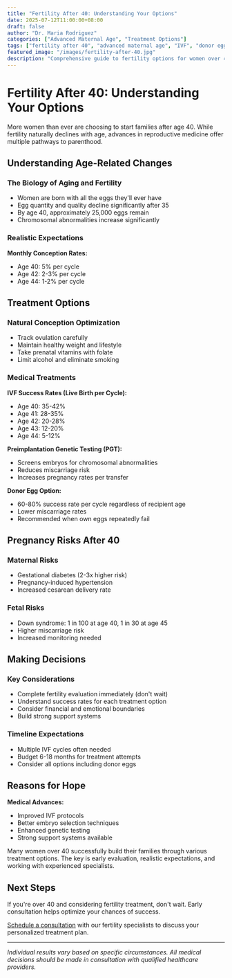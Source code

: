 ```yaml
---
title: "Fertility After 40: Understanding Your Options"
date: 2025-07-12T11:00:00+08:00
draft: false
author: "Dr. Maria Rodriguez"
categories: ["Advanced Maternal Age", "Treatment Options"]
tags: ["fertility after 40", "advanced maternal age", "IVF", "donor eggs"]
featured_image: "/images/fertility-after-40.jpg"
description: "Comprehensive guide to fertility options for women over 40, including natural conception, IVF success rates, and donor egg alternatives."
---
```


# Fertility After 40: Understanding Your Options

More women than ever are choosing to start families after age 40. While fertility naturally declines with age, advances in reproductive medicine offer multiple pathways to parenthood.

## Understanding Age-Related Changes

### The Biology of Aging and Fertility
- Women are born with all the eggs they'll ever have
- Egg quantity and quality decline significantly after 35
- By age 40, approximately 25,000 eggs remain
- Chromosomal abnormalities increase significantly

### Realistic Expectations
**Monthly Conception Rates:**
- Age 40: 5% per cycle
- Age 42: 2-3% per cycle
- Age 44: 1-2% per cycle

## Treatment Options

### Natural Conception Optimization
- Track ovulation carefully
- Maintain healthy weight and lifestyle
- Take prenatal vitamins with folate
- Limit alcohol and eliminate smoking

### Medical Treatments

**IVF Success Rates (Live Birth per Cycle):**
- Age 40: 35-42%
- Age 41: 28-35%
- Age 42: 20-28%
- Age 43: 12-20%
- Age 44: 5-12%

**Preimplantation Genetic Testing (PGT):**
- Screens embryos for chromosomal abnormalities
- Reduces miscarriage risk
- Increases pregnancy rates per transfer

**Donor Egg Option:**
- 60-80% success rate per cycle regardless of recipient age
- Lower miscarriage rates
- Recommended when own eggs repeatedly fail

## Pregnancy Risks After 40

### Maternal Risks
- Gestational diabetes (2-3x higher risk)
- Pregnancy-induced hypertension
- Increased cesarean delivery rate

### Fetal Risks
- Down syndrome: 1 in 100 at age 40, 1 in 30 at age 45
- Higher miscarriage risk
- Increased monitoring needed

## Making Decisions

### Key Considerations
- Complete fertility evaluation immediately (don't wait)
- Understand success rates for each treatment option
- Consider financial and emotional boundaries
- Build strong support systems

### Timeline Expectations
- Multiple IVF cycles often needed
- Budget 6-18 months for treatment attempts
- Consider all options including donor eggs

## Reasons for Hope

**Medical Advances:**
- Improved IVF protocols
- Better embryo selection techniques
- Enhanced genetic testing
- Strong support systems available

Many women over 40 successfully build their families through various treatment options. The key is early evaluation, realistic expectations, and working with experienced specialists.

## Next Steps

If you're over 40 and considering fertility treatment, don't wait. Early consultation helps optimize your chances of success.

[Schedule a consultation](/contact/) with our fertility specialists to discuss your personalized treatment plan.

---

*Individual results vary based on specific circumstances. All medical decisions should be made in consultation with qualified healthcare providers.*
